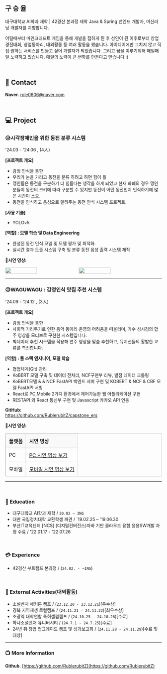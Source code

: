 ## 구 승 율

대구대학교 AI학과 재학 | 42경산 본과정 재학
Java & Spring 밴엔드 개발자, 머신러닝 개발자를 지향합니다.

어릴때부터 마인크래프트 게임을 통해 개발을 접하게 된 후
성인이 된 이후로부터 창업경진대회, 창업동아리, 대외활동 등 여러 활동을 했습니다.
아이디어에만 그치지 않고 직접 원하는 서비스를 만들고 싶어 개발자가 되었습니다. 그리고 꿈을 이루기위해 매일매일 노력하고 있습니다. 매일의 노력이 큰 변화를 만든다고 믿습니다 :)

&nbsp;  

## 📧 Contact
**Naver.** role0606@naver.com     

&nbsp;

## 💻 Project

### 😥시각장애인을 위한 동전 분류 시스템
'24.03 - '24.06 , (4人)

**[프로젝트 개요]**
- 감정 인식을 통한
- 우리가 눈을 가리고 동전을 분류 하려고 하면 힘이 듦
- 맹인들은 동전을 구분하기 더 힘들다는 생각을 하게 되었고 현재 화폐의 경우 맹인분들이 동전의 크키에 따라 구분할 수 있지만 동전이 어떤 동전인지 인식하기에 많은 시간이 소요.
- 동전을 인식하고 음성으로 알려주는 동전 인식 시스템 프로젝트.

**[사용 기술]**
- YOLOv5

**[역할] : 모델 학습 및 Data Engineering**
- 완성된 동전 인식 모델 및 모델 평가 및 최적화.
- 실시간 결과 도출 시스템 구축 및 분류 동전 음성 출력 시스템 제작

**🎥시연 영상:**  
<div style="display: flex; gap: 10px;">
    <img src="https://github.com/user-attachments/assets/402c736b-fe64-452e-9d7a-92d75e6467a3" width="45%">
    <img src="https://github.com/user-attachments/assets/03becf08-4443-48e5-b987-e3d19bb950e9" width="45%">
</div>

---

### 😥WAGUWAGU : 감정인식 맛집 추천 시스템
'24.09 - '24.12 , (3人)

**[프로젝트 개요]**
- 감정 인식을 통한 
- 사회적 거리두기로 인한 음악 동아리 운영의 어려움을 떠올리며, 가수 성시경의 합주 영상을 모티브로 구현한 시스템입니다.
- 빅데이터 추천 시스템을 적용해 연주 영상을 맞춤 추천하고, 뮤지션들의 활발한 교류를 촉진합니다.

**[역할] : 풀 스택 엔지니어, 모델 학습**
- 협업체계(Git) 관리
- KoBERT 모델 구축 및 데이터 전처리, NCF구현부 리뷰, 별점 데이터 크롤링
- KoBERT모델 & & NCF FastAPI 백엔드 서버 구현 및 KOBERT & NCF & CBF 모델 FastAPI 서빙
- React로 PC,Mobile 2가지 환경에서 제어가능한 웹 어플리케이션 구현
- RESTAPI 와 React 통신부 구현 및 Javascript 카카오 API 연동

**GitHub:**  
https://github.com/RublerubitZ/capstone_ers

**🎥시연 영상:**  
<table style="width: 100%; border-collapse: collapse; border: 1px solid #ccc;">
    <thead>
        <tr style="background-color: #f9f9f9; text-align: left;">
            <th style="padding: 10px; border: 1px solid #ccc;">플랫폼</th>
            <th style="padding: 10px; border: 1px solid #ccc;">시연 영상</th>
        </tr>
    </thead>
    <tbody>
        <tr>
            <td style="padding: 10px; border: 1px solid #ccc;">PC</td>
            <td style="padding: 10px; border: 1px solid #ccc;">
                <a href="https://github.com/user-attachments/assets/4771c6e3-bb77-4f40-ad96-4b5782df5c5b" target="_blank">PC 시연 영상 보기</a>
            </td>
        </tr>
        <tr>
            <td style="padding: 10px; border: 1px solid #ccc;">모바일</td>
            <td style="padding: 10px; border: 1px solid #ccc;">
                <a href="https://github.com/user-attachments/assets/1c8affcf-27ab-4fce-82b0-87871b93f10e" target="_blank">모바일 시연 영상 보기</a>
            </td>
        </tr>
    </tbody>
</table>

---

&nbsp;

###

### 📙 Education
- 대구대학교 AI학과 재학  / `20.02 – ING`
- 대만 국립정치대학 교환학생 파견  / `19.02.25 – '19.06.30
- 부산IT교육센터 [NCS] (디지털컨버전스)자바 기반 클라우드 융합 응용SW개발 과정 수료  / '22.01.17 - '22.07.26

&nbsp;  

### 💳 Experience
- 42경산 부트캠프 본과정 / (`24.02. - ~ING`)

&nbsp;

### 🏅 External Activities(대외활동)
- 소설벤처 해커톤 캠프 /  (`23.12.20 - 23.12.21`)[우수상]
- 경북 지역재생 로컬캠프 / (`24.11.21 - 24.11.22`)[최우수상]
- 초광역 대학연합 특허셀럽캠프 / (`24.10.25 - 24.10.26`)[수료]
- 하나소셜벤처 유니버시티 / (`24.7.1 - 24.7.25`)[수료]
- 24년 취·창업 업그레이드 캠프 및 성과보고회 / (`24.11.28 - 24.11.29`)[수료 및 대상]
&nbsp; 

---


### 📺 More Information

**Github.**  [https://github.com/RublerubitZ](https://github.com/RublerubitZ)
